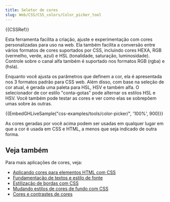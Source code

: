```yaml
---
title: Seletor de cores
slug: Web/CSS/CSS_colors/Color_picker_tool
---
```


{{CSSRef}}

Esta ferramenta facilita a criação, ajuste e experimentação com cores personalizadas para uso na web. Ela também facilita a conversão entre vários formatos de cores suportados por CSS, incluindo cores HEXA, RGB (vermelho, verde, azul) e HSL (tonalidade, saturação, luminosidade). Controle sobre o canal alfa também é suportado nos formatos RGB (rgba) e (hsla).

Enquanto você ajusta os parâmetros que definem a cor, ela é apresentada nos 3 formatos padrão para CSS web. Além disso, com base na seleção de cor atual, é gerada uma paleta para HSL, HSV e também alfa. O selecionador de cor estilo "conta-gotas" pode alternar os estilos HSL e HSV. Você também pode testar as cores e ver como elas se sobrepõem umas sobre às outras.

{{EmbedGHLiveSample("css-examples/tools/color-picker/", '100%', 900)}}

As cores geradas por você acima podem ser usadas em qualquer lugar em que a cor é usada em CSS e HTML, a menos que seja indicado de outra forma.

## Veja também

Para mais aplicações de cores, veja:

- [Aplicando cores para elementos HTML com CSS](/pt-BR/docs/Learn/CSS/Styling_text/Fundamentals)
- [Fundamentação de textos e estilo de fonte](/pt-BR/docs/Learn/CSS/Styling_text/Fundamentals)
- [Estilização de bordas com CSS](/pt-BR/docs/Learn/CSS/Styling_boxes/Borders)
- [Mudando estilos de cores de fundo com CSS](/pt-BR/docs/Learn/Accessibility/CSS_and_JavaScript#Color_and_color_contrast)
- [Cores e contrastes de cores](/pt-BR/docs/Learn/Accessibility/CSS_and_JavaScript#Color_and_color_contrast)
